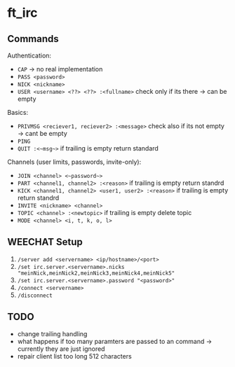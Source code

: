 # ft_irc

## Commands

Authentication:
- `CAP` -> no real implementation
- `PASS <password>`
- `NICK <nickname>`
- `USER <username> <??> <??> :<fullname>` check only if its there -> can be empty

Basics:
- `PRIVMSG <reciever1, reciever2> :<message>` check also if its not empty -> cant be empty
- `PING`
- `QUIT :<~msg~>` if trailing is empty return standard

Channels (user limits, passwords, invite-only):
- `JOIN <channel> <~password~>`
- `PART <channel1, channel2> :<reason>` if trailing is empty return standrd
- `KICK <channel1, channel2> <user1, user2> :<reason>` if trailing is empty return standrd
- `INVITE <nickname> <channel>`
- `TOPIC <channel> :<newtopic>` if trailing is empty delete topic
- `MODE <channel> <i, t, k, o, l>`
<!-- - `OPER <nickname> <password???>` -->


## WEECHAT Setup

1. `/server add <servername> <ip/hostname>/<port>`
2. `/set irc.server.<servername>.nicks "meinNick,meinNick2,meinNick3,meinNick4,meinNick5"`
3. `/set irc.server.<servername>.password "<password>"`
4. `/connect <servername>`
5. `/disconnect`

## TODO

- change trailing handling
- what happens if too many paramters are passed to an command -> currently they are just ignored
- repair client list too long 512 characters
